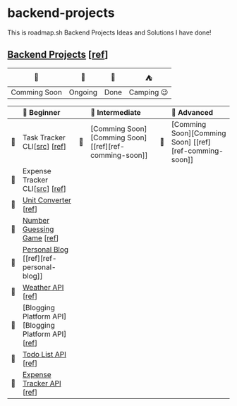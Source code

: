 # backend-projects

This is roadmap.sh Backend Projects Ideas and Solutions I have done!

## [Backend Projects][Backend Projects] [[ref][ref-backend]]

|      🚩      |   🎪    |  🎉  |       ⛺       |
| :----------: | :-----: | :--: | :------------: |
| Comming Soon | Ongoing | Done | Camping :wink: |

|     | 🌱 Beginner                                                                             |     | 🍃 Intermediate                                        |     | 🍁 Advanced                                            |
| :-: | :-------------------------------------------------------------------------------------- | :-: | :----------------------------------------------------- | :-: | :----------------------------------------------------- |
| 🎉  | Task Tracker CLI[[src][Task Tracker CLI]] [[ref][ref-task-tracker-cli]]                 | 🚩  | [Comming Soon][Comming Soon] [[ref][ref-comming-soon]] | 🚩  | [Comming Soon][Comming Soon] [[ref][ref-comming-soon]] |
| 🎉  | Expense Tracker CLI[[src][Expense Tracker CLI]] [[ref][ref-expense-tracker-cli]]        |     |                                                        |     |
| 🎉  | [Unit Converter][Unit Converter] [[ref][ref-unit-converter]]                            |     |                                                        |     |
| 🚩  | [Number Guessing Game][Number Guessing Game] [[ref][ref-number-guessing-game]]          |     |                                                        |     |
| 🚩  | [Personal Blog][Personal Blog] [[ref][ref-personal-blog]]                               |     |                                                        |     |
| 🚩  | [Weather API][Weather API] [[ref][ref-weather-api-wrapper-service]]                     |     |                                                        |     |
| 🚩  | [Blogging Platform API][Blogging Platform API] [[ref][ref-weather-api-wrapper-service]] |     |                                                        |     |
| 🚩  | [Todo List API][Todo List API] [[ref][ref-todo-list-api]]                               |     |                                                        |     |
| 🚩  | [Expense Tracker API][Expense Tracker API] [[ref][ref-expense-tracker-api]]             |     |                                                        |     |

[Backend Projects]: https://github.com/Pine1611/backend-projects
[ref-backend]: https://roadmap.sh/backend
[Task Tracker CLI]: https://github.com/Pine1611/backend-projects/tree/main/01-task-tracker-cli
[ref-task-tracker-cli]: https://roadmap.sh/projects/task-tracker
[Expense Tracker CLI]: https://github.com/Pine1611/backend-projects/tree/main/02-expense-tracker-cli
[ref-expense-tracker-cli]: https://roadmap.sh/projects/expense-tracker
[Unit Converter]: https://github.com/Pine1611/backend-projects/tree/main/03-unit-converter
[ref-unit-converter]: https://roadmap.sh/projects/unit-converter
[Number Guessing Game]: https://github.com/Pine1611/backend-projects
[ref-number-guessing-game]: https://roadmap.sh/projects/number-guessing-game
[Personal Blog]: https://github.com/Pine1611/backend-projects
[ref-number-guessing-game]: https://roadmap.sh/projects/personal-blog
[Weather API]: https://github.com/Pine1611/backend-projects
[ref-weather-api-wrapper-service]: https://roadmap.sh/projects/weather-api-wrapper-service
[Todo List API]: https://github.com/Pine1611/backend-projects
[ref-todo-list-api]: https://roadmap.sh/projects/todo-list-api
[Expense Tracker API]: https://github.com/Pine1611/backend-projects
[ref-expense-tracker-api]: https://roadmap.sh/projects/expense-tracker-api
